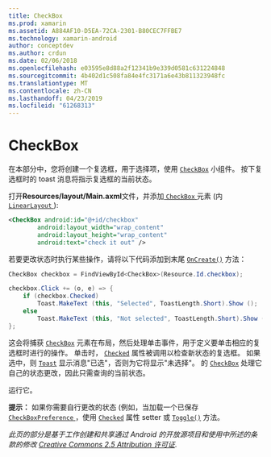 ```yaml
---
title: CheckBox
ms.prod: xamarin
ms.assetid: A884AF10-D5EA-72CA-2301-B80CEC7FFBE7
ms.technology: xamarin-android
author: conceptdev
ms.author: crdun
ms.date: 02/06/2018
ms.openlocfilehash: e03595e8d88a2f12341b9e339d0581c631224848
ms.sourcegitcommit: 4b402d1c508fa84e4fc3171a6e43b811323948fc
ms.translationtype: MT
ms.contentlocale: zh-CN
ms.lasthandoff: 04/23/2019
ms.locfileid: "61268313"
---
```

# <a name="checkbox"></a>CheckBox

在本部分中，您将创建一个复选框，用于选择项，使用 [`CheckBox`](https://developer.xamarin.com/api/type/Android.Widget.CheckBox)
小组件。 按下复选框时的 toast 消息将指示复选框的当前状态。

打开**Resources/layout/Main.axml**文件，并添加[ `CheckBox` ](https://developer.xamarin.com/api/type/Android.Widget.CheckBox/)元素 (内[ `LinearLayout` ](https://developer.xamarin.com/api/type/Android.Widget.LinearLayout)):

```xml
<CheckBox android:id="@+id/checkbox"
        android:layout_width="wrap_content"
        android:layout_height="wrap_content"
        android:text="check it out" />
```

若要更改状态时执行某些操作，请将以下代码添加到末尾 [`OnCreate()`](https://developer.xamarin.com/api/member/Android.App.Activity.OnCreate/p/Android.OS.Bundle/Android.OS.PersistableBundle)
方法：

```csharp
CheckBox checkbox = FindViewById<CheckBox>(Resource.Id.checkbox);

checkbox.Click += (o, e) => {
    if (checkbox.Checked)
        Toast.MakeText (this, "Selected", ToastLength.Short).Show ();
    else
        Toast.MakeText (this, "Not selected", ToastLength.Short).Show ();
};
```

这会将捕获 [`CheckBox`](https://developer.xamarin.com/api/type/Android.Widget.CheckBox/)
元素在布局，然后处理单击事件，用于定义要单击相应的复选框时进行的操作。 单击时， [`Checked`](https://developer.xamarin.com/api/property/Android.Widget.CompoundButton.Checked/)
属性被调用以检查新状态的复选框。 如果选中，则 [`Toast`](https://developer.xamarin.com/api/type/Android.Widget.Toast/)
显示消息"已选"，否则为它将显示"未选择"。 的 [`CheckBox`](https://developer.xamarin.com/api/type/Android.Widget.CheckBox/)
处理它自己的状态更改，因此只需查询的当前状态。

运行它。

**提示：** 如果你需要自行更改的状态 (例如，当加载一个已保存[ `CheckBoxPreference` ](https://developer.xamarin.com/api/type/Android.Preferences.CheckBoxPreference)，使用 [`Checked`](https://developer.xamarin.com/api/property/Android.Widget.CompoundButton.Checked)
属性 setter 或 [`Toggle()`](https://developer.xamarin.com/api/member/Android.Widget.CompoundButton.Toggle)
方法。

*此页的部分是基于工作创建和共享通过 Android 的开放源项目和使用中所述的条款的修改*
[*Creative Commons 2.5 Attribution 许可证*](http://creativecommons.org/licenses/by/2.5/).
